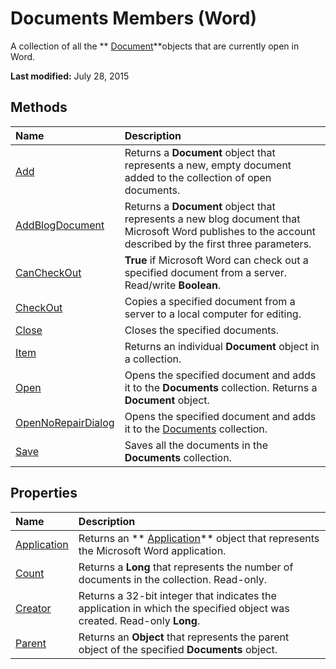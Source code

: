 
# Documents Members (Word)
A collection of all the  ** [Document](8d83487a-2345-a036-a916-971c9db5b7fb.md)**objects that are currently open in Word.

 **Last modified:** July 28, 2015


## Methods



|**Name**|**Description**|
|:-----|:-----|
| [Add](04b81417-cde9-4657-7737-90d266d05487.md)|Returns a  **Document** object that represents a new, empty document added to the collection of open documents.|
| [AddBlogDocument](d47b1b27-a5df-1c82-a8eb-6a4a2853f1ac.md)|Returns a  **Document** object that represents a new blog document that Microsoft Word publishes to the account described by the first three parameters.|
| [CanCheckOut](eaa052ff-0194-4c3f-a8e3-5a18ae77038e.md)| **True** if Microsoft Word can check out a specified document from a server. Read/write **Boolean**.|
| [CheckOut](70b89f66-7d02-ad40-d868-f6aa7b13ebdd.md)|Copies a specified document from a server to a local computer for editing.|
| [Close](0284daf3-311e-97c9-ffc6-74d63b85fdcd.md)|Closes the specified documents.|
| [Item](0777c075-b466-3ac9-312a-4e1da7c1a732.md)|Returns an individual  **Document** object in a collection.|
| [Open](9e61e9d5-58d1-833a-5f93-b87299deb400.md)|Opens the specified document and adds it to the  **Documents** collection. Returns a **Document** object.|
| [OpenNoRepairDialog](e299326e-dc8e-ab43-06fe-9b7625fb8beb.md)|Opens the specified document and adds it to the  [Documents](fc4ac973-19c1-703a-5538-f4426b8b7564.md) collection.|
| [Save](547ba7a6-3ef5-10db-834d-58fc62502454.md)|Saves all the documents in the  **Documents** collection.|

## Properties



|**Name**|**Description**|
|:-----|:-----|
| [Application](4970a983-bec8-c004-7173-b84a0542e5c3.md)|Returns an  ** [Application](d1cf6f8f-4e88-bf01-93b4-90a83f79cb44.md)** object that represents the Microsoft Word application.|
| [Count](8d54202f-b070-9233-d0e2-2cb48d85a2cb.md)|Returns a  **Long** that represents the number of documents in the collection. Read-only.|
| [Creator](c9acedc3-0e0a-7a16-087f-e5c420cd2e3f.md)|Returns a 32-bit integer that indicates the application in which the specified object was created. Read-only  **Long**.|
| [Parent](5cf66b72-d48f-8005-ff54-f20b8a16c2b9.md)|Returns an  **Object** that represents the parent object of the specified **Documents** object.|
